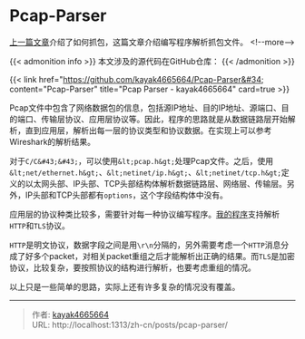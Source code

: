 # Pcap-Parser

[上一篇文章](https://www.kayak4665664.com/zh-cn/capture-packets-for-mobile-apps/)介绍了如何抓包，这篇文章介绍编写程序解析抓包文件。
&lt;!--more--&gt;

{{&lt; admonition info &gt;}}
本文涉及的源代码在GitHub仓库：
{{&lt; /admonition &gt;}}

{{&lt; link href=&#34;https://github.com/kayak4665664/Pcap-Parser&#34; content=&#34;Pcap-Parser&#34; title=&#34;Pcap Parser - kayak4665664&#34; card=true &gt;}}

Pcap文件中包含了网络数据包的信息，包括源IP地址、目的IP地址、源端口、目的端口、传输层协议、应用层协议等。因此，程序的思路就是从数据链路层开始解析，直到应用层，解析出每一层的协议类型和协议数据。在实现上可以参考Wireshark的解析结果。

对于`C/C&#43;&#43;`，可以使用`&lt;pcap.h&gt;`处理Pcap文件。之后，使用`&lt;net/ethernet.h&gt;`、`&lt;netinet/ip.h&gt;`、`&lt;netinet/tcp.h&gt;`定义的以太网头部、IP头部、TCP头部结构体解析数据链路层、网络层、传输层。另外，IP头部和TCP头部都有`options`，这个字段结构体中没有。

应用层的协议种类比较多，需要针对每一种协议编写程序。[我的程序](https://github.com/kayak4665664/Pcap-Parser)支持解析`HTTP`和`TLS`协议。

`HTTP`是明文协议，数据字段之间是用`\r\n`分隔的，另外需要考虑一个`HTTP`消息分成了好多个packet，对相关packet重组之后才能解析出正确的结果。而`TLS`是加密协议，比较复杂，要按照协议的结构进行解析，也要考虑重组的情况。

以上只是一些简单的思路，实际上还有许多复杂的情况没有覆盖。

---

> 作者: [kayak4665664](https://github.com/kayak4665664)  
> URL: http://localhost:1313/zh-cn/posts/pcap-parser/  

